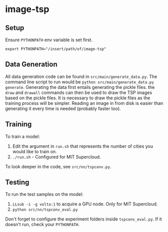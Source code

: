 # image-tsp

## Setup
Ensure `PYTHONPATH` env variable is set first.

`export PYTHONPATH="/insert/path/of/image-tsp"`

## Data Generation
All data generation code can be found in `src/main/generate_data.py`. The command line script to run would be `python src/main/generate_data.py generate`. Generating the data first entails generating the pickle files. the `draw` and `drawall` commands can then be used to draw the TSP images based on the pickle files. It is necessary to draw the pickle files as the training process will be simpler. Reading an image in from disk is easier than generating it every time is needed (probably faster too).

## Training
To train a model:
1. Edit the argument in `run.sh` that represents the number of cities you would like to train on.
2. `./run.sh` - Configured for MIT Supercloud.

To look deeper in the code, see `src/nn/tspconv.py`.

## Testing
To run the test samples on the model:
1. `LLsub -i -g volta:1` to acquire a GPU node. Only for MIT Supercloud.
2. `python src/nn/tspconv_eval.py`

Don't forget to configure the experiment folders inside `tspconv_eval.py`. If it doesn't run, check your `PYTHONPATH`.


